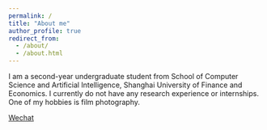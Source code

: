 ```yaml
---
permalink: /
title: "About me"
author_profile: true
redirect_from: 
  - /about/
  - /about.html
---
```


I am a second-year undergraduate student from School of Computer Science and Artificial Intelligence, Shanghai University of Finance and Economics. 
I currently do not have any research experience or internships. One of my hobbies is film photography.

[Wechat](../images/wechat.jpg)
